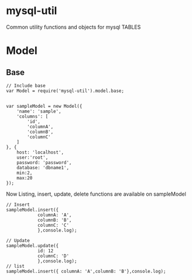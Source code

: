 mysql-util
=======

Common utility functions and objects for mysql TABLES 

Model
====

Base
---

```
// Include base 
var Model = require('mysql-util').model.base;


var sampleModel = new Model({
	'name': 'sample',
	'columns': [
		'id',
		'columnA',
		'columnB',
		'columnC'
	]
}, {
	host: 'localhost',
	user:'root',
	password: 'password',
	database: 'dbname1',
	min:2,
	max:20
});

```

Now Listing, insert, update, delete functions are available on sampleModel

```
// Insert
sampleModel.insert({
			columnA: 'A',
			columnB: 'B',
			columnC: 'C'
			},console.log);

// Update
sampleModel.update({
			id: 12
			columnC: 'D'
			},console.log);
// list
sampleModel.insert({ columnA: 'A',columnB: 'B'},console.log);

```
